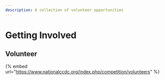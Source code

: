 ```yaml
---
description: A collection of volunteer opportunities
---
```


# Getting Involved

## Volunteer

{% embed url="https://www.nationalccdc.org/index.php/competition/volunteers" %}



